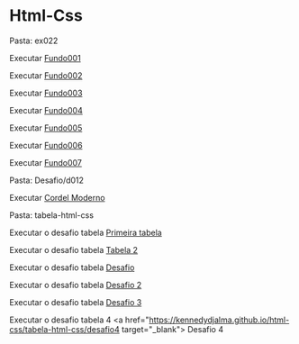 # Html-Css

Pasta: ex022

Executar <a href="https://kennedydjalma.github.io/html-css/ex022/fundo001" target="_blank">Fundo001</a>

Executar <a href="https://kennedydjalma.github.io/html-css/ex022/fundo002" target="_blank">Fundo002</a>

Executar <a href="https://kennedydjalma.github.io/html-css/ex022/fundo003" target="_blank">Fundo003</a>

Executar <a href="https://kennedydjalma.github.io/html-css/ex022/fundo004" target="_blank">Fundo004</a>

Executar <a href="https://kennedydjalma.github.io/html-css/ex022/fundo005" target="_blank">Fundo005</a>

Executar <a href="https://kennedydjalma.github.io/html-css/ex022/fundo006" target="_blank">Fundo006</a>

Executar <a href="https://kennedydjalma.github.io/html-css/ex022/fundo007" target="_blank">Fundo007</a>

Pasta: Desafio/d012

Executar <a href="https://kennedydjalma.github.io/html-css/desafio/d012/" target="_blank">Cordel Moderno</a>

Pasta: tabela-html-css

Executar o desafio tabela <a href="https://kennedydjalma.github.io/html-css/tabela-html-css/" target="_blank">Primeira tabela</a>

Executar o desafio tabela <a href="https://kennedydjalma.github.io/html-css/tabela-html-css/tabela2" target="_blank">Tabela 2</a>

Executar o desafio tabela <a href="https://kennedydjalma.github.io/html-css/tabela-html-css/desafio" target="_blank">Desafio </a>

Executar o desafio tabela <a href="https://kennedydjalma.github.io/html-css/tabela-html-css/desafio2" target="_blank">Desafio 2</a>

Executar o desafio tabela <a href="https://kennedydjalma.github.io/html-css/tabela-html-css/desafio3" target="_blank">Desafio 3</a>

Executar o desafio tabela 4 <a href="https://kennedydjalma.github.io/html-css/tabela-html-css/desafio4 target="_blank"> Desafio 4</a> 